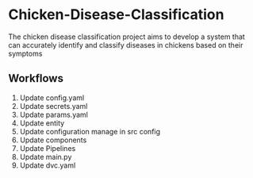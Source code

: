 # Chicken-Disease-Classification

The chicken disease classification project aims to develop a system that can accurately identify and classify diseases in chickens based on their symptoms

## Workflows

1. Update config.yaml
2. Update secrets.yaml
3. Update params.yaml
4. Update entity
5. Update configuration manage in src config
6. Update components
7. Update Pipelines
8. Update main.py
9. Update dvc.yaml
